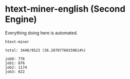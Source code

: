 # htext-miner-english (Second Engine)

Everything doing here is automated.

```
htext-miner

total: 3448/9523 (36.20707760159614%)

job0: 776
job1: 876
job2: 1174
job3: 622
```